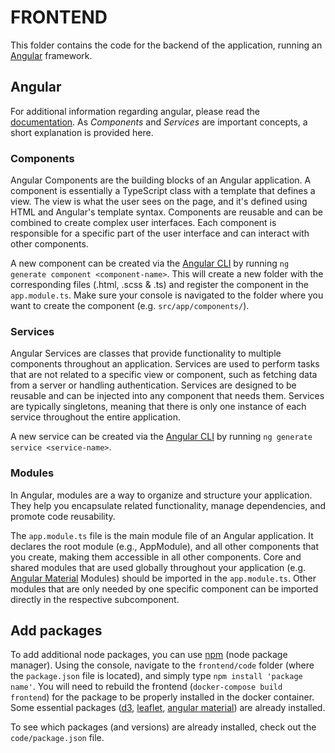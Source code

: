 # FRONTEND

This folder contains the code for the backend of the application, running an [Angular](https://angular.io/) framework.

## Angular

For additional information regarding angular, please read the [documentation](https://angular.io/docs). As _Components_ and _Services_ are important concepts, a short explanation is provided here.

### Components

Angular Components are the building blocks of an Angular application. A component is essentially a TypeScript class with a template that defines a view. The view is what the user sees on the page, and it's defined using HTML and Angular's template syntax. Components are reusable and can be combined to create complex user interfaces. Each component is responsible for a specific part of the user interface and can interact with other components.

A new component can be created via the [Angular CLI](https://angular.io/cli) by running `ng generate component <component-name>`. This will create a new folder with the corresponding files (.html, .scss & .ts) and register the component in the `app.module.ts`. Make sure your console is navigated to the folder where you want to create the component (e.g. `src/app/components/`).

### Services

Angular Services are classes that provide functionality to multiple components throughout an application. Services are used to perform tasks that are not related to a specific view or component, such as fetching data from a server or handling authentication. Services are designed to be reusable and can be injected into any component that needs them. Services are typically singletons, meaning that there is only one instance of each service throughout the entire application.

A new service can be created via the [Angular CLI](https://angular.io/cli) by running `ng generate service <service-name>`.

### Modules

In Angular, modules are a way to organize and structure your application. They help you encapsulate related functionality, manage dependencies, and promote code reusability.

The `app.module.ts` file is the main module file of an Angular application. It declares the root module (e.g., AppModule), and all other components that you create, making them accessible in all other components.
Core and shared modules that are used globally throughout your application (e.g. [Angular Material](https://material.angular.io/) Modules) should be imported in the `app.module.ts`. Other modules that are only needed by one specific component can be imported directly in the respective subcomponent.

## Add packages

To add additional node packages, you can use [npm](https://www.npmjs.com/) (node package manager). Using the console, navigate to the `frontend/code` folder (where the `package.json` file is located), and simply type `npm install 'package name'`. You will need to rebuild the frontend (`docker-compose build frontend`) for the package to be properly installed in the docker container. Some essential packages ([d3](https://d3js.org/), [leaflet](https://leafletjs.com/), [angular material](https://material.angular.io/)) are already installed.

To see which packages (and versions) are already installed, check out the `code/package.json` file.